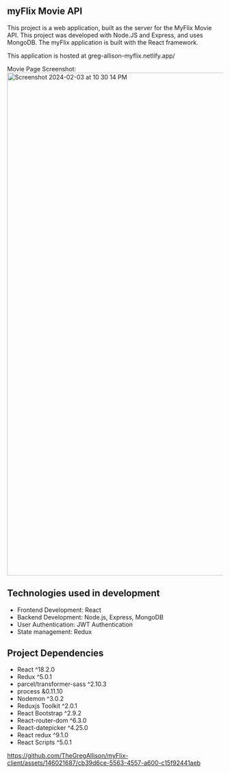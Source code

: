 ## myFlix Movie API 

This project is a web application, built as the server for the MyFlix Movie API. This project was developed with Node.JS and Express, and uses MongoDB. The myFlix application is built with the React framework.

This application is hosted at greg-allison-myflix.netlify.app/

Movie Page Screenshot: <img width="1174" alt="Screenshot 2024-02-03 at 10 30 14 PM" src="https://github.com/TheGregAllison/myFlix-client/assets/146021687/cb39d6ce-5563-4557-a600-c15f92441aeb">

## Technologies used in development

- Frontend Development: React
- Backend Development: Node.js, Express, MongoDB
- User Authentication: JWT Authentication
- State management: Redux

## Project Dependencies

- React ^18.2.0
- Redux ^5.0.1
- parcel/transformer-sass ^2.10.3
- process &0.11.10
- Nodemon ^3.0.2
- Reduxjs Toolkit ^2.0.1
- React Bootstrap ^2.9.2
- React-router-dom ^6.3.0
- React-datepicker ^4.25.0
- React redux ^9.1.0
- React Scripts ^5.0.1

https://github.com/TheGregAllison/myFlix-client/assets/146021687/cb39d6ce-5563-4557-a600-c15f92441aeb
